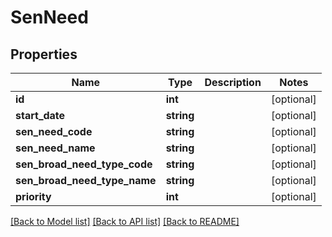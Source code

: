 # SenNeed

## Properties
Name | Type | Description | Notes
------------ | ------------- | ------------- | -------------
**id** | **int** |  | [optional] 
**start_date** | **string** |  | [optional] 
**sen_need_code** | **string** |  | [optional] 
**sen_need_name** | **string** |  | [optional] 
**sen_broad_need_type_code** | **string** |  | [optional] 
**sen_broad_need_type_name** | **string** |  | [optional] 
**priority** | **int** |  | [optional] 

[[Back to Model list]](../README.md#documentation-for-models) [[Back to API list]](../README.md#documentation-for-api-endpoints) [[Back to README]](../README.md)



